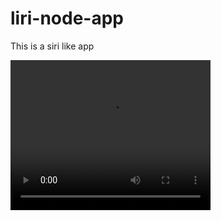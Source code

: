 # liri-node-app
This is a siri like app


<!-- I need to then update my profile -->
<video width="320" height="240" controls>
  <source src="liriVideo.mp4" type="video/mp4">
</video>